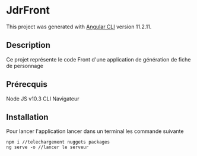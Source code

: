 # JdrFront

This project was generated with [Angular CLI](https://github.com/angular/angular-cli) version 11.2.11.

## Description
Ce projet représente le code Front d'une application de génération de fiche de personnage

## Prérecquis

Node JS v10.3
CLI
Navigateur

## Installation

Pour lancer l'application lancer dans un terminal les commande suivante
```shell
npm i //telechargement nuggets packages
ng serve -o //lancer le serveur
```
